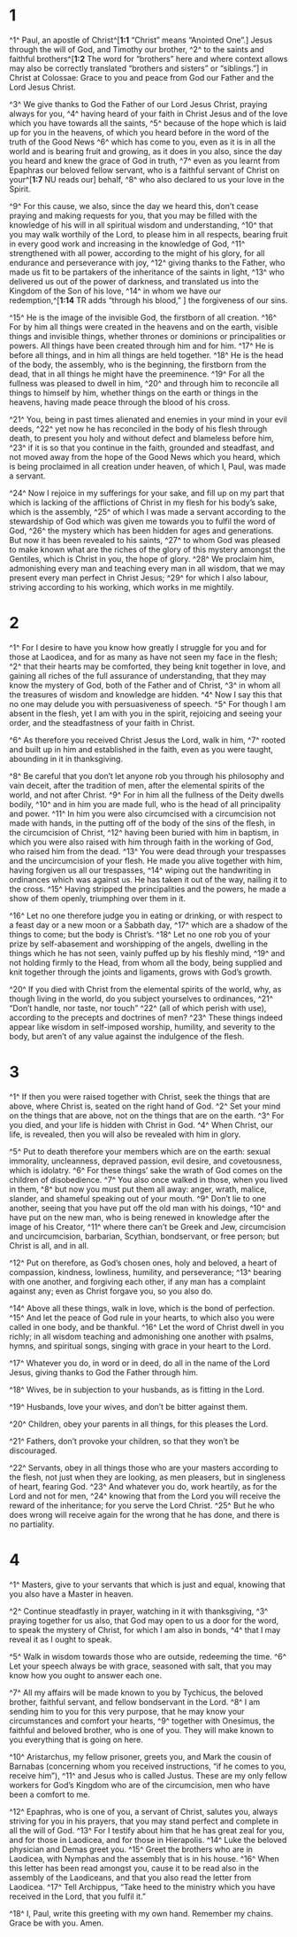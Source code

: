 # 1 
^1^ Paul, an apostle of Christ^[**1:1** “Christ” means “Anointed One”.] Jesus through the will of God, and Timothy our brother, ^2^ to the saints and faithful brothers^[**1:2** The word for “brothers” here and where context allows may also be correctly translated “brothers and sisters” or “siblings.”] in Christ at Colossae: Grace to you and peace from God our Father and the Lord Jesus Christ. 
 

^3^ We give thanks to God the Father of our Lord Jesus Christ, praying always for you, ^4^ having heard of your faith in Christ Jesus and of the love which you have towards all the saints, ^5^ because of the hope which is laid up for you in the heavens, of which you heard before in the word of the truth of the Good News ^6^ which has come to you, even as it is in all the world and is bearing fruit and growing, as it does in you also, since the day you heard and knew the grace of God in truth, ^7^ even as you learnt from Epaphras our beloved fellow servant, who is a faithful servant of Christ on your^[**1:7** NU reads our] behalf, ^8^ who also declared to us your love in the Spirit. 


^9^ For this cause, we also, since the day we heard this, don’t cease praying and making requests for you, that you may be filled with the knowledge of his will in all spiritual wisdom and understanding, ^10^ that you may walk worthily of the Lord, to please him in all respects, bearing fruit in every good work and increasing in the knowledge of God, ^11^ strengthened with all power, according to the might of his glory, for all endurance and perseverance with joy, ^12^ giving thanks to the Father, who made us fit to be partakers of the inheritance of the saints in light, ^13^ who delivered us out of the power of darkness, and translated us into the Kingdom of the Son of his love, ^14^ in whom we have our redemption,^[**1:14** TR adds “through his blood,” ] the forgiveness of our sins. 


^15^ He is the image of the invisible God, the firstborn of all creation. ^16^ For by him all things were created in the heavens and on the earth, visible things and invisible things, whether thrones or dominions or principalities or powers. All things have been created through him and for him. ^17^ He is before all things, and in him all things are held together. ^18^ He is the head of the body, the assembly, who is the beginning, the firstborn from the dead, that in all things he might have the preeminence. ^19^ For all the fullness was pleased to dwell in him, ^20^ and through him to reconcile all things to himself by him, whether things on the earth or things in the heavens, having made peace through the blood of his cross. 

^21^ You, being in past times alienated and enemies in your mind in your evil deeds, ^22^ yet now he has reconciled in the body of his flesh through death, to present you holy and without defect and blameless before him, ^23^ if it is so that you continue in the faith, grounded and steadfast, and not moved away from the hope of the Good News which you heard, which is being proclaimed in all creation under heaven, of which I, Paul, was made a servant. 

^24^ Now I rejoice in my sufferings for your sake, and fill up on my part that which is lacking of the afflictions of Christ in my flesh for his body’s sake, which is the assembly, ^25^ of which I was made a servant according to the stewardship of God which was given me towards you to fulfil the word of God, ^26^ the mystery which has been hidden for ages and generations. But now it has been revealed to his saints, ^27^ to whom God was pleased to make known what are the riches of the glory of this mystery amongst the Gentiles, which is Christ in you, the hope of glory. ^28^ We proclaim him, admonishing every man and teaching every man in all wisdom, that we may present every man perfect in Christ Jesus; ^29^ for which I also labour, striving according to his working, which works in me mightily. 

# 2 
^1^ For I desire to have you know how greatly I struggle for you and for those at Laodicea, and for as many as have not seen my face in the flesh; ^2^ that their hearts may be comforted, they being knit together in love, and gaining all riches of the full assurance of understanding, that they may know the mystery of God, both of the Father and of Christ, ^3^ in whom all the treasures of wisdom and knowledge are hidden. ^4^ Now I say this that no one may delude you with persuasiveness of speech. ^5^ For though I am absent in the flesh, yet I am with you in the spirit, rejoicing and seeing your order, and the steadfastness of your faith in Christ. 

^6^ As therefore you received Christ Jesus the Lord, walk in him, ^7^ rooted and built up in him and established in the faith, even as you were taught, abounding in it in thanksgiving. 

^8^ Be careful that you don’t let anyone rob you through his philosophy and vain deceit, after the tradition of men, after the elemental spirits of the world, and not after Christ. ^9^ For in him all the fullness of the Deity dwells bodily, ^10^ and in him you are made full, who is the head of all principality and power. ^11^ In him you were also circumcised with a circumcision not made with hands, in the putting off of the body of the sins of the flesh, in the circumcision of Christ, ^12^ having been buried with him in baptism, in which you were also raised with him through faith in the working of God, who raised him from the dead. ^13^ You were dead through your trespasses and the uncircumcision of your flesh. He made you alive together with him, having forgiven us all our trespasses, ^14^ wiping out the handwriting in ordinances which was against us. He has taken it out of the way, nailing it to the cross. ^15^ Having stripped the principalities and the powers, he made a show of them openly, triumphing over them in it. 

^16^ Let no one therefore judge you in eating or drinking, or with respect to a feast day or a new moon or a Sabbath day, ^17^ which are a shadow of the things to come; but the body is Christ’s. ^18^ Let no one rob you of your prize by self-abasement and worshipping of the angels, dwelling in the things which he has not seen, vainly puffed up by his fleshly mind, ^19^ and not holding firmly to the Head, from whom all the body, being supplied and knit together through the joints and ligaments, grows with God’s growth. 

^20^ If you died with Christ from the elemental spirits of the world, why, as though living in the world, do you subject yourselves to ordinances, ^21^ “Don’t handle, nor taste, nor touch” ^22^ (all of which perish with use), according to the precepts and doctrines of men? ^23^ These things indeed appear like wisdom in self-imposed worship, humility, and severity to the body, but aren’t of any value against the indulgence of the flesh. 

# 3 
^1^ If then you were raised together with Christ, seek the things that are above, where Christ is, seated on the right hand of God. ^2^ Set your mind on the things that are above, not on the things that are on the earth. ^3^ For you died, and your life is hidden with Christ in God. ^4^ When Christ, our life, is revealed, then you will also be revealed with him in glory. 

^5^ Put to death therefore your members which are on the earth: sexual immorality, uncleanness, depraved passion, evil desire, and covetousness, which is idolatry. ^6^ For these things’ sake the wrath of God comes on the children of disobedience. ^7^ You also once walked in those, when you lived in them, ^8^ but now you must put them all away: anger, wrath, malice, slander, and shameful speaking out of your mouth. ^9^ Don’t lie to one another, seeing that you have put off the old man with his doings, ^10^ and have put on the new man, who is being renewed in knowledge after the image of his Creator, ^11^ where there can’t be Greek and Jew, circumcision and uncircumcision, barbarian, Scythian, bondservant, or free person; but Christ is all, and in all. 

^12^ Put on therefore, as God’s chosen ones, holy and beloved, a heart of compassion, kindness, lowliness, humility, and perseverance; ^13^ bearing with one another, and forgiving each other, if any man has a complaint against any; even as Christ forgave you, so you also do. 

^14^ Above all these things, walk in love, which is the bond of perfection. ^15^ And let the peace of God rule in your hearts, to which also you were called in one body, and be thankful. ^16^ Let the word of Christ dwell in you richly; in all wisdom teaching and admonishing one another with psalms, hymns, and spiritual songs, singing with grace in your heart to the Lord. 

^17^ Whatever you do, in word or in deed, do all in the name of the Lord Jesus, giving thanks to God the Father through him. 

^18^ Wives, be in subjection to your husbands, as is fitting in the Lord. 

^19^ Husbands, love your wives, and don’t be bitter against them. 

^20^ Children, obey your parents in all things, for this pleases the Lord. 

^21^ Fathers, don’t provoke your children, so that they won’t be discouraged. 

^22^ Servants, obey in all things those who are your masters according to the flesh, not just when they are looking, as men pleasers, but in singleness of heart, fearing God. ^23^ And whatever you do, work heartily, as for the Lord and not for men, ^24^ knowing that from the Lord you will receive the reward of the inheritance; for you serve the Lord Christ. ^25^ But he who does wrong will receive again for the wrong that he has done, and there is no partiality. 

# 4 
^1^ Masters, give to your servants that which is just and equal, knowing that you also have a Master in heaven. 

^2^ Continue steadfastly in prayer, watching in it with thanksgiving, ^3^ praying together for us also, that God may open to us a door for the word, to speak the mystery of Christ, for which I am also in bonds, ^4^ that I may reveal it as I ought to speak. 

^5^ Walk in wisdom towards those who are outside, redeeming the time. ^6^ Let your speech always be with grace, seasoned with salt, that you may know how you ought to answer each one. 

^7^ All my affairs will be made known to you by Tychicus, the beloved brother, faithful servant, and fellow bondservant in the Lord. ^8^ I am sending him to you for this very purpose, that he may know your circumstances and comfort your hearts, ^9^ together with Onesimus, the faithful and beloved brother, who is one of you. They will make known to you everything that is going on here. 

^10^ Aristarchus, my fellow prisoner, greets you, and Mark the cousin of Barnabas (concerning whom you received instructions, “if he comes to you, receive him”), ^11^ and Jesus who is called Justus. These are my only fellow workers for God’s Kingdom who are of the circumcision, men who have been a comfort to me. 

^12^ Epaphras, who is one of you, a servant of Christ, salutes you, always striving for you in his prayers, that you may stand perfect and complete in all the will of God. ^13^ For I testify about him that he has great zeal for you, and for those in Laodicea, and for those in Hierapolis. ^14^ Luke the beloved physician and Demas greet you. ^15^ Greet the brothers who are in Laodicea, with Nymphas and the assembly that is in his house. ^16^ When this letter has been read amongst you, cause it to be read also in the assembly of the Laodiceans, and that you also read the letter from Laodicea. ^17^ Tell Archippus, “Take heed to the ministry which you have received in the Lord, that you fulfil it.” 

^18^ I, Paul, write this greeting with my own hand. Remember my chains. Grace be with you. Amen. 